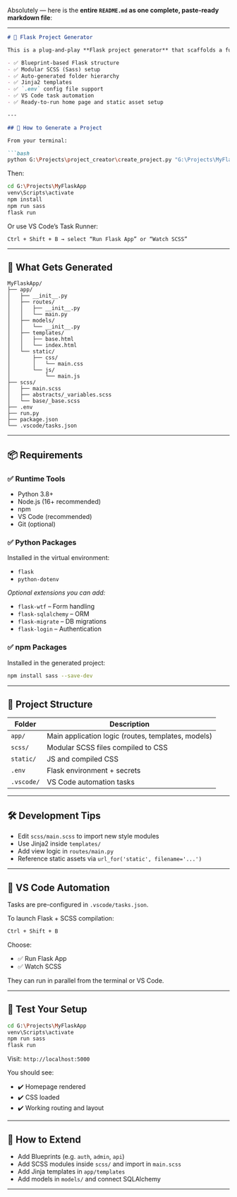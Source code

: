Absolutely — here is the **entire `README.md` as one complete, paste-ready markdown file**:

---

````markdown
# 🧪 Flask Project Generator

This is a plug-and-play **Flask project generator** that scaffolds a full-featured web app with:

- ✅ Blueprint-based Flask structure  
- ✅ Modular SCSS (Sass) setup  
- ✅ Auto-generated folder hierarchy  
- ✅ Jinja2 templates  
- ✅ `.env` config file support  
- ✅ VS Code task automation  
- ✅ Ready-to-run home page and static asset setup  

---

## 🚀 How to Generate a Project

From your terminal:

```bash
python G:\Projects\project_creator\create_project.py "G:\Projects\MyFlaskApp"
````

Then:

```bash
cd G:\Projects\MyFlaskApp
venv\Scripts\activate
npm install
npm run sass
flask run
```

Or use VS Code’s Task Runner:

```
Ctrl + Shift + B → select “Run Flask App” or “Watch SCSS”
```

---

## 📁 What Gets Generated

```
MyFlaskApp/
├── app/
│   ├── __init__.py
│   ├── routes/
│   │   ├── __init__.py
│   │   └── main.py
│   ├── models/
│   │   └── __init__.py
│   ├── templates/
│   │   ├── base.html
│   │   └── index.html
│   └── static/
│       ├── css/
│       │   └── main.css
│       └── js/
│           └── main.js
├── scss/
│   ├── main.scss
│   ├── abstracts/_variables.scss
│   └── base/_base.scss
├── .env
├── run.py
├── package.json
└── .vscode/tasks.json
```

---

## 📦 Requirements

### ✅ Runtime Tools

* Python 3.8+
* Node.js (16+ recommended)
* npm
* VS Code (recommended)
* Git (optional)

### ✅ Python Packages

Installed in the virtual environment:

* `flask`
* `python-dotenv`

*Optional extensions you can add:*

* `flask-wtf` – Form handling
* `flask-sqlalchemy` – ORM
* `flask-migrate` – DB migrations
* `flask-login` – Authentication

### ✅ npm Packages

Installed in the generated project:

```bash
npm install sass --save-dev
```

---

## 🧠 Project Structure

| Folder     | Description                                        |
| ---------- | -------------------------------------------------- |
| `app/`     | Main application logic (routes, templates, models) |
| `scss/`    | Modular SCSS files compiled to CSS                 |
| `static/`  | JS and compiled CSS                                |
| `.env`     | Flask environment + secrets                        |
| `.vscode/` | VS Code automation tasks                           |

---

## 🛠️ Development Tips

* Edit `scss/main.scss` to import new style modules
* Use Jinja2 inside `templates/`
* Add view logic in `routes/main.py`
* Reference static assets via `url_for('static', filename='...')`

---

## 🔁 VS Code Automation

Tasks are pre-configured in `.vscode/tasks.json`.

To launch Flask + SCSS compilation:

```bash
Ctrl + Shift + B
```

Choose:

* ✅ Run Flask App
* ✅ Watch SCSS

They can run in parallel from the terminal or VS Code.

---

## 🧪 Test Your Setup

```bash
cd G:\Projects\MyFlaskApp
venv\Scripts\activate
npm run sass
flask run
```

Visit:
`http://localhost:5000`

You should see:

* ✔️ Homepage rendered
* ✔️ CSS loaded
* ✔️ Working routing and layout

---

## 🧱 How to Extend

* Add Blueprints (e.g. `auth`, `admin`, `api`)
* Add SCSS modules inside `scss/` and import in `main.scss`
* Add Jinja templates in `app/templates`
* Add models in `models/` and connect SQLAlchemy

---



